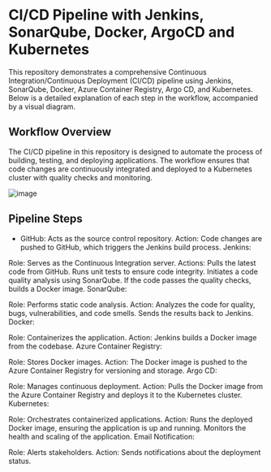 # CI/CD Pipeline with Jenkins, SonarQube, Docker, ArgoCD and Kubernetes

This repository demonstrates a comprehensive Continuous Integration/Continuous Deployment (CI/CD) pipeline using Jenkins, SonarQube, Docker, Azure Container Registry, Argo CD, and Kubernetes. Below is a detailed explanation of each step in the workflow, accompanied by a visual diagram.

## Workflow Overview
The CI/CD pipeline in this repository is designed to automate the process of building, testing, and deploying applications. The workflow ensures that code changes are continuously integrated and deployed to a Kubernetes cluster with quality checks and monitoring.

![image](https://github.com/EzeChinedumUchenna/http-echo-project/assets/102483586/1ff6edc1-baff-47e3-8d35-b47cd484f701)

## Pipeline Steps
* GitHub: Acts as the source control repository.
Action: Code changes are pushed to GitHub, which triggers the Jenkins build process.
Jenkins:

Role: Serves as the Continuous Integration server.
Actions:
Pulls the latest code from GitHub.
Runs unit tests to ensure code integrity.
Initiates a code quality analysis using SonarQube.
If the code passes the quality checks, builds a Docker image.
SonarQube:

Role: Performs static code analysis.
Action: Analyzes the code for quality, bugs, vulnerabilities, and code smells. Sends the results back to Jenkins.
Docker:

Role: Containerizes the application.
Action: Jenkins builds a Docker image from the codebase.
Azure Container Registry:

Role: Stores Docker images.
Action: The Docker image is pushed to the Azure Container Registry for versioning and storage.
Argo CD:

Role: Manages continuous deployment.
Action: Pulls the Docker image from the Azure Container Registry and deploys it to the Kubernetes cluster.
Kubernetes:

Role: Orchestrates containerized applications.
Action: Runs the deployed Docker image, ensuring the application is up and running. Monitors the health and scaling of the application.
Email Notification:

Role: Alerts stakeholders.
Action: Sends notifications about the deployment status.




